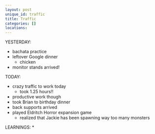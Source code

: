 ```yaml
---
layout: post
unique_id: traffic
title: Traffic
categories: []
locations: 
---
```


YESTERDAY:
* bachata practice
* leftover Google dinner
  * chicken
* monitor stands arrived!

TODAY:
* crazy traffic to work today
  * took 1.25 hours!!
* productive work though
* took Brian to birthday dinner
* back supports arrived
* played Eldritch Horror expansion game
  * realized that Jackie has been spawning way too many monsters

LEARNINGS:
* 
